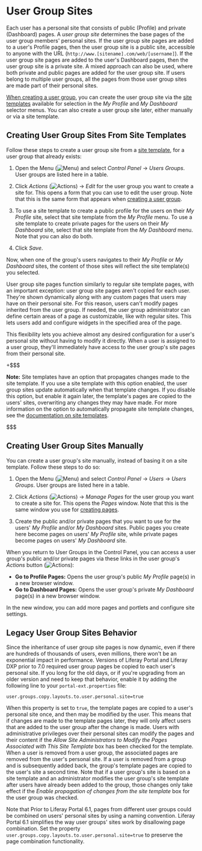 # User Group Sites [](id=user-group-sites)

Each user has a personal site that consists of public (Profile) and private 
(Dashboard) pages. A *user group site* determines the base pages of the user 
group members' personal sites. If the user group site pages are added to a 
user's Profile pages, then the user group site is a public site, accessible to 
anyone with the URL (`http://www.[sitename].com/web/[username]`). If the user 
group site pages are added to the user's Dashboard pages, then the user group 
site is a private site. A mixed approach can also be used, where both private 
and public pages are added for the user group site. If users belong to multiple 
user groups, all the pages from those user group sites are made part of their 
personal sites. 

[When creating a user group](/discover/portal/-/knowledge_base/7-1/creating-a-user-group), 
you can create the user group site via the 
[site templates](/discover/portal/-/knowledge_base/7-1/building-sites-from-templates) 
available for selection in the *My Profile* and *My Dashboard* selector menus. 
You can also create a user group site later, either manually or via a site 
template. 

## Creating User Group Sites From Site Templates [](id=creating-user-group-sites-from-site-templates)

Follow these steps to create a user group site from a 
[site template](/discover/portal/-/knowledge_base/7-1/building-sites-from-templates), 
for a user group that already exists: 

1.  Open the Menu 
    (![Menu](../../../images/icon-menu.png)) 
    and select *Control Panel* &rarr; *Users Groups*. User groups are listed 
    here in a table. 

2.  Click *Actions* 
    (![Actions](../../../images/icon-actions.png)) 
    &rarr; *Edit* for the user group you want to create a site for. This opens 
    a form that you can use to edit the user group. Note that this is the same 
    form that appears when 
    [creating a user group](/discover/portal/-/knowledge_base/7-1/creating-a-user-group). 

3.  To use a site template to create a public profile for the users on their 
    *My Profile* site, select that site template from the *My Profile* menu. To 
    use a site template to create private pages for the users on their 
    *My Dashboard* site, select that site template from the *My Dashboard* menu. 
    Note that you can also do both. 

4.  Click *Save*. 

Now, when one of the group's users navigates to their *My Profile* or 
*My Dashboard* sites, the content of those sites will reflect the site 
template(s) you selected. 

User group site pages function similarly to regular site template pages, with an
important exception: user group site pages aren't copied for each user. They're
shown dynamically along with any custom pages that users may have on their 
personal site. For this reason, users can't modify pages inherited from the user 
group. If needed, the user group administrator can define certain areas of a 
page as customizable, like with regular sites. This lets users add and configure 
widgets in the specified area of the page. 

This flexibility lets you achieve almost any desired configuration for a user's
personal site without having to modify it directly. When a user is assigned to a
user group, they'll immediately have access to the user group's site pages from
their personal site. 

+$$$

**Note:** Site templates have an option that propagates changes made to the site 
template. If you use a site template with this option enabled, the user group 
sites update automatically when that template changes. If you disable this 
option, but enable it again later, the template's pages are copied to the users' 
sites, overwriting any changes they may have made. For more information on the 
option to automatically propagate site template changes, see the 
[documentation on site templates](/discover/portal/-/knowledge_base/7-1/building-sites-from-templates). 

$$$

## Creating User Group Sites Manually [](id=creating-user-group-sites-manually)

You can create a user group's site manually, instead of basing it on a site
template. Follow these steps to do so: 

1.  Open the Menu 
    (![Menu](../../../images/icon-menu.png)) 
    and select *Control Panel* &rarr; *Users* &rarr; *Users Groups*. User groups 
    are listed here in a table. 

2.  Click *Actions* 
    (![Actions](../../../images/icon-actions.png)) 
    &rarr; *Manage Pages* for the user group you want to create a site for. This 
    opens the *Pages* window. Note that this is the same window you use for 
    [creating pages](/discover/portal/-/knowledge_base/7-1/creating-pages). 

3.  Create the public and/or private pages that you want to use for the users' 
    *My Profile* and/or *My Dashboard* sites. Public pages you create here 
    become pages on users' *My Profile* site, while private pages become pages 
    on users' *My Dashboard* site. 

When you return to User Groups in the Control Panel, you can access a user 
group's public and/or private pages via these links in the user group's 
*Actions* button 
(![Actions](../../../images/icon-actions.png)): 

-   **Go to Profile Pages:** Opens the user group's public *My Profile* page(s) 
    in a new browser window. 
-   **Go to Dashboard Pages:** Opens the user group's private *My Dashboard* 
    page(s) in a new browser window. 

In the new window, you can add more pages and portlets and configure site 
settings. 

## Legacy User Group Sites Behavior [](id=legacy-user-group-sites-behavior)

Since the inheritance of user group site pages is now dynamic, even if there are
hundreds of thousands of users, even millions, there won't be an exponential
impact in performance. Versions of Liferay Portal and Liferay DXP prior to 7.0 
required user group pages be copied to each user's personal site. If you long 
for the old days, or if you're upgrading from an older version and need to keep 
that behavior, enable it by adding the following line to your 
`portal-ext.properties` file: 

    user.groups.copy.layouts.to.user.personal.site=true

When this property is set to `true`, the template pages are copied to a user's
personal site once, and then may be modified by the user. This means that if 
changes are made to the template pages later, they will only affect users that
are added to the user group after the change is made. Users with administrative
privileges over their personal sites can modify the pages and their content if
the *Allow Site Administrators to Modify the Pages Associated with This Site
Template* box has been checked for the template. When a user is removed from a
user group, the associated pages are removed from the user's personal site. If a 
user is removed from a group and is subsequently added back, the group's 
template pages are copied to the user's site a second time. Note that if a user 
group's site is based on a site template and an administrator modifies the user 
group's site template after users have already been added to the group, those 
changes only take effect if the *Enable propagation of changes from the site 
template* box for the user group was checked. 

Note that Prior to Liferay Portal 6.1, pages from different user groups could be
combined on users' personal sites by using a naming convention. Liferay Portal 
6.1 simplifies the way user groups' sites work by disallowing page combination. 
Set the property `user.groups.copy.layouts.to.user.personal.site=true` to 
preserve the page combination functionality. 
